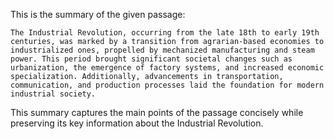 This is the summary of the given passage:

```
The Industrial Revolution, occurring from the late 18th to early 19th centuries, was marked by a transition from agrarian-based economies to industrialized ones, propelled by mechanized manufacturing and steam power. This period brought significant societal changes such as urbanization, the emergence of factory systems, and increased economic specialization. Additionally, advancements in transportation, communication, and production processes laid the foundation for modern industrial society.
```

This summary captures the main points of the passage concisely while preserving its key information about the Industrial Revolution.
